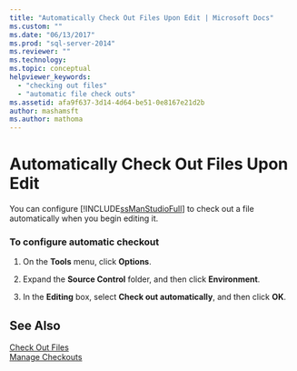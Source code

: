 ```yaml
---
title: "Automatically Check Out Files Upon Edit | Microsoft Docs"
ms.custom: ""
ms.date: "06/13/2017"
ms.prod: "sql-server-2014"
ms.reviewer: ""
ms.technology:
ms.topic: conceptual
helpviewer_keywords: 
  - "checking out files"
  - "automatic file check outs"
ms.assetid: afa9f637-3d14-4d64-be51-0e8167e21d2b
author: mashamsft
ms.author: mathoma
---
```

# Automatically Check Out Files Upon Edit
  You can configure [!INCLUDE[ssManStudioFull](../includes/ssmanstudiofull-md.md)] to check out a file automatically when you begin editing it.  
  
### To configure automatic checkout  
  
1.  On the **Tools** menu, click **Options**.  
  
2.  Expand the **Source Control** folder, and then click **Environment**.  
  
3.  In the **Editing** box, select **Check out automatically**, and then click **OK**.  
  
## See Also  
 [Check Out Files](../../2014/database-engine/check-out-files.md)   
 [Manage Checkouts](../../2014/database-engine/manage-checkouts.md)  
  
  
